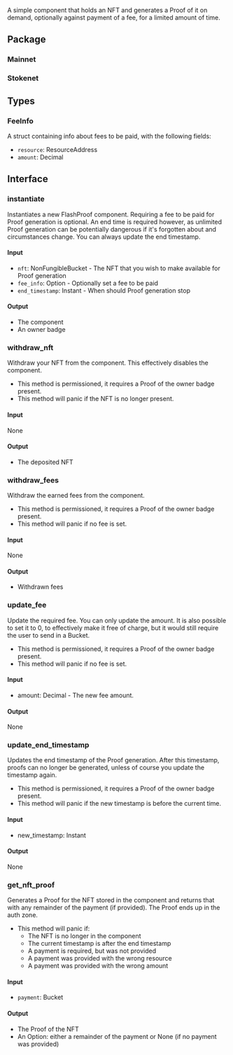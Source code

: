 A simple component that holds an NFT and generates a Proof of it on demand, optionally against payment of a fee, for a limited amount of time.

## Package
### Mainnet

### Stokenet

## Types
### FeeInfo
A struct containing info about fees to be paid, with the following fields:
* `resource`: ResourceAddress
* `amount`: Decimal

## Interface
### instantiate
Instantiates a new FlashProof component. Requiring a fee to be paid for Proof generation is optional. An end time is required however, as unlimited Proof generation can be potentially dangerous if it's forgotten about and circumstances change. You can always update the end timestamp.
#### Input
* `nft`: NonFungibleBucket - The NFT that you wish to make available for Proof generation
* `fee_info`: Option<FeeInfo> - Optionally set a fee to be paid
* `end_timestamp`: Instant - When should Proof generation stop

#### Output
* The component
* An owner badge

### withdraw_nft
Withdraw your NFT from the component. This effectively disables the component.

* This method is permissioned, it requires a Proof of the owner badge present.
* This method will panic if the NFT is no longer present.
#### Input
None

#### Output
* The deposited NFT

### withdraw_fees
Withdraw the earned fees from the component.

* This method is permissioned, it requires a Proof of the owner badge present.
* This method will panic if no fee is set.
#### Input
None

#### Output
* Withdrawn fees

### update_fee
Update the required fee. You can only update the amount. It is also possible to set it to 0, to effectively make it free of charge, but it would still require the user to send in a Bucket.

* This method is permissioned, it requires a Proof of the owner badge present.
* This method will panic if no fee is set.
#### Input
* amount: Decimal - The new fee amount.

#### Output
None

### update_end_timestamp
Updates the end timestamp of the Proof generation. After this timestamp, proofs can no longer be generated, unless of course you update the timestamp again.

* This method is permissioned, it requires a Proof of the owner badge present.
* This method will panic if the new timestamp is before the current time.
#### Input
* new_timestamp: Instant

#### Output
None

### get_nft_proof
Generates a Proof for the NFT stored in the component and returns that with any remainder of the payment (if provided). The Proof ends up in the auth zone.

* This method will panic if:
    * The NFT is no longer in the component
    * The current timestamp is after the end timestamp
    * A payment is required, but was not provided
    * A payment was provided with the wrong resource
    * A payment was provided with the wrong amount
#### Input
* `payment`: Bucket

#### Output
* The Proof of the NFT
* An Option: either a remainder of the payment or None (if no payment was provided)